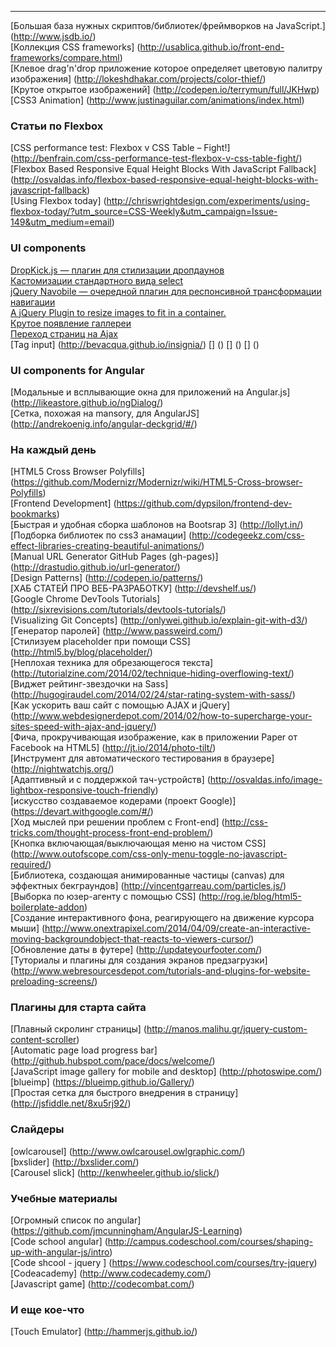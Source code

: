 -------------------------------------------------------------------------

[Большая база нужных скриптов/библиотек/фреймворков на JavaScript.] (http://www.jsdb.io/) <br>
[Коллекция CSS frameworks] (http://usablica.github.io/front-end-frameworks/compare.html) <br>
[Клевое drag'n'drop приложение которое определяет цветовую палитру изображения] (http://lokeshdhakar.com/projects/color-thief/) <br>
[Крутое открытое изображений] (http://codepen.io/terrymun/full/JKHwp) <br>
[CSS3 Animation] (http://www.justinaguilar.com/animations/index.html) <br>



### Статьи по Flexbox

[CSS performance test: Flexbox v CSS Table – Fight!] (http://benfrain.com/css-performance-test-flexbox-v-css-table-fight/) <br>
[Flexbox Based Responsive Equal Height Blocks With JavaScript Fallback] (http://osvaldas.info/flexbox-based-responsive-equal-height-blocks-with-javascript-fallback) <br>
[Using Flexbox today] (http://chriswrightdesign.com/experiments/using-flexbox-today/?utm_source=CSS-Weekly&utm_campaign=Issue-149&utm_medium=email) <br>


### UI components
<a href="http://robdel12.github.io/DropKick/">DropKick.js — плагин для стилизации дропдаунов</a><br>
<a href="http://vst.mn/selectordie/">Кастомизации стандартного вида select</a><br>
<a href="http://madebymade.github.io/jquery-navobile/">jQuery Navobile — очередной плагин для респонсивной трансформации навигации</a><br>
<a href="https://dl.dropboxusercontent.com/u/6983010/wserv/imgLiquid/examples/imgLiquid.html">
  A jQuery Plugin to resize images to fit in a container.
</a><br>
<a href="http://ademilter.com/lab/liffect/">
 Крутое появление галлереи
</a><br>
<a href="https://github.com/defunkt/jquery-pjax">
 Переход страниц на Ajax
</a><br>
[Tag input] (http://bevacqua.github.io/insignia/)
[] ()
[] ()
[] ()

### UI components for Angular

[Модальные и всплывающие окна для приложений на Angular.js] (http://likeastore.github.io/ngDialog/) <br>
[Cетка, похожая на mansory, для AngularJS] (http://andrekoenig.info/angular-deckgrid/#/) <br>

### На каждый день
[HTML5 Cross Browser Polyfills] (https://github.com/Modernizr/Modernizr/wiki/HTML5-Cross-browser-Polyfills) <br>
[Frontend Development] (https://github.com/dypsilon/frontend-dev-bookmarks) <br>
[Быстрая и удобная сборка шаблонов на Bootsrap 3] (http://lollyt.in/) <br>
[Подборка библиотек по css3 анамации] (http://codegeekz.com/css-effect-libraries-creating-beautiful-animations/) <br>
[Manual URL Generator GitHub Pages (gh-pages)] (http://drastudio.github.io/url-generator/) <br>
[Design Patterns] (http://codepen.io/patterns/) <br>
[ХАБ СТАТЕЙ ПРО ВЕБ-РАЗРАБОТКУ] (http://devshelf.us/) <br>
[Google Chrome DevTools Tutorials] (http://sixrevisions.com/tutorials/devtools-tutorials/) <br>
[Visualizing Git Concepts] (http://onlywei.github.io/explain-git-with-d3/) <br>
[Генератор паролей] (http://www.passweird.com/) <br>
[Стилизуем placeholder при помощи CSS] (http://html5.by/blog/placeholder/) <br>
[Неплохая техника для обрезающегося текста] (http://tutorialzine.com/2014/02/technique-hiding-overflowing-text/) <br>
[Виджет рейтинг-звездочки на Sass] (http://hugogiraudel.com/2014/02/24/star-rating-system-with-sass/) <br>
[Как ускорить ваш сайт с помощью AJAX и jQuery] (http://www.webdesignerdepot.com/2014/02/how-to-supercharge-your-sites-speed-with-ajax-and-jquery/) <br>
[Фича, прокручивающая изображение, как в приложении Paper от Facebook на HTML5] (http://jt.io/2014/photo-tilt/) <br>
[Инструмент для автоматического тестирования в браузере] (http://nightwatchjs.org/) <br>
[Адаптивный и с поддержкой тач-устройств] (http://osvaldas.info/image-lightbox-responsive-touch-friendly) <br>
[искусство создаваемое кодерами (проект Google)] (https://devart.withgoogle.com/#/) <br>
[Ход мыслей при решении проблем с Front-end] (http://css-tricks.com/thought-process-front-end-problem/) <br>
[Кнопка включающая/выключающая меню на чистом CSS] (http://www.outofscope.com/css-only-menu-toggle-no-javascript-required/)
<br>
[Библиотека, создающая анимированные частицы (canvas) для эффектных бекграундов] (http://vincentgarreau.com/particles.js/) <br>
[Выборка по юзер-агенту с помощью CSS] (http://rog.ie/blog/html5-boilerplate-addon) <br>
[Создание интерактивного фона, реагирующего на движение курсора мыши] (http://www.onextrapixel.com/2014/04/09/create-an-interactive-moving-backgroundobject-that-reacts-to-viewers-cursor/) <br>
[Обновление даты в футере] (http://updateyourfooter.com/) <br>
[Туториалы и плагины для создания экранов предзагрузки] (http://www.webresourcesdepot.com/tutorials-and-plugins-for-website-preloading-screens/) <br>

 


### Плагины для старта сайта
 
[Плавный скролинг страницы] (http://manos.malihu.gr/jquery-custom-content-scroller) <br>
[Automatic page load progress bar] (http://github.hubspot.com/pace/docs/welcome/) <br>
[JavaScript image gallery for mobile and desktop] (http://photoswipe.com/) <br>
[blueimp] (https://blueimp.github.io/Gallery/) <br>
[Простая сетка для быстрого внедрения в страницу] (http://jsfiddle.net/8xu5rj92/) <br>

### Слайдеры

[owlcarousel] (http://www.owlcarousel.owlgraphic.com/) <br>
[bxslider] (http://bxslider.com/) <br>
[Carousel slick] (http://kenwheeler.github.io/slick/) <br>


### Учебные материалы

[Огромный список по angular] (https://github.com/jmcunningham/AngularJS-Learning) <br>
[Code school angular] (http://campus.codeschool.com/courses/shaping-up-with-angular-js/intro) <br>
[Code shcool - jquery ] (https://www.codeschool.com/courses/try-jquery) <br>
[Codeacademy] (http://www.codecademy.com/) <br>
[Javascript game] (http://codecombat.com/) <br>


### И еще кое-что

[Touch Emulator] (http://hammerjs.github.io/)



 
 
 
 
 

